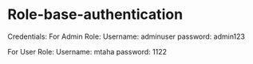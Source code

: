 # Role-base-authentication

Credentials:
For Admin Role:
Username: adminuser
password: admin123

For User Role:
Username: mtaha
password: 1122

